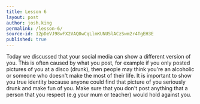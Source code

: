 ```yaml
---
title: Lesson 6
layout: post
author: josh.king
permalink: /lesson-6/
source-id: 12pDeVJ98wFX2VAQ0wCqLlmKUNU5lACzSwm2r4TgEH3E
published: true
---
```

Today we discussed that your social media can show a different version of you. This is often caused by what you post, for example if you only posted pictures of you at a disco (drunk), then people may think you're an alcoholic or someone who doesn't make the most of their life. It is important to show you true identity because anyone could find that picture of you seriously drunk and make fun of you. Make sure that you don't post anything that a person that you respect (e.g your mum or teacher) would hold against you.   

